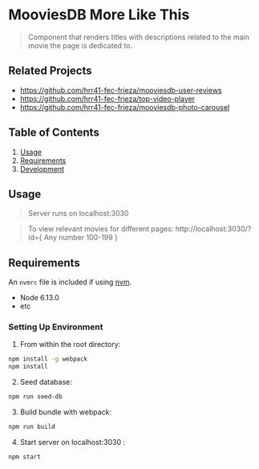 # MooviesDB More Like This

> Component that renders titles with descriptions related to the main movie the page is dedicated to.  
 
## Related Projects

  - https://github.com/hrr41-fec-frieza/mooviesdb-user-reviews
  - https://github.com/hrr41-fec-frieza/top-video-player
  - https://github.com/hrr41-fec-frieza/mooviesdb-photo-carousel
  
## Table of Contents

1. [Usage](#Usage)
1. [Requirements](#requirements)
1. [Development](#development)

## Usage

> Server runs on localhost:3030

> To view relevant movies for different pages:
  http://localhost:3030/?id={ Any number 100-199 }

## Requirements

An `nvmrc` file is included if using [nvm](https://github.com/creationix/nvm).

- Node 6.13.0
- etc

### Setting Up Environment

1. From within the root directory:

```sh
npm install -g webpack
npm install
```

2. Seed database:
```sh
npm run seed-db
```

3. Build bundle with webpack:
```sh
npm run build
```

4. Start server on localhost:3030 :
```sh
npm start
```

